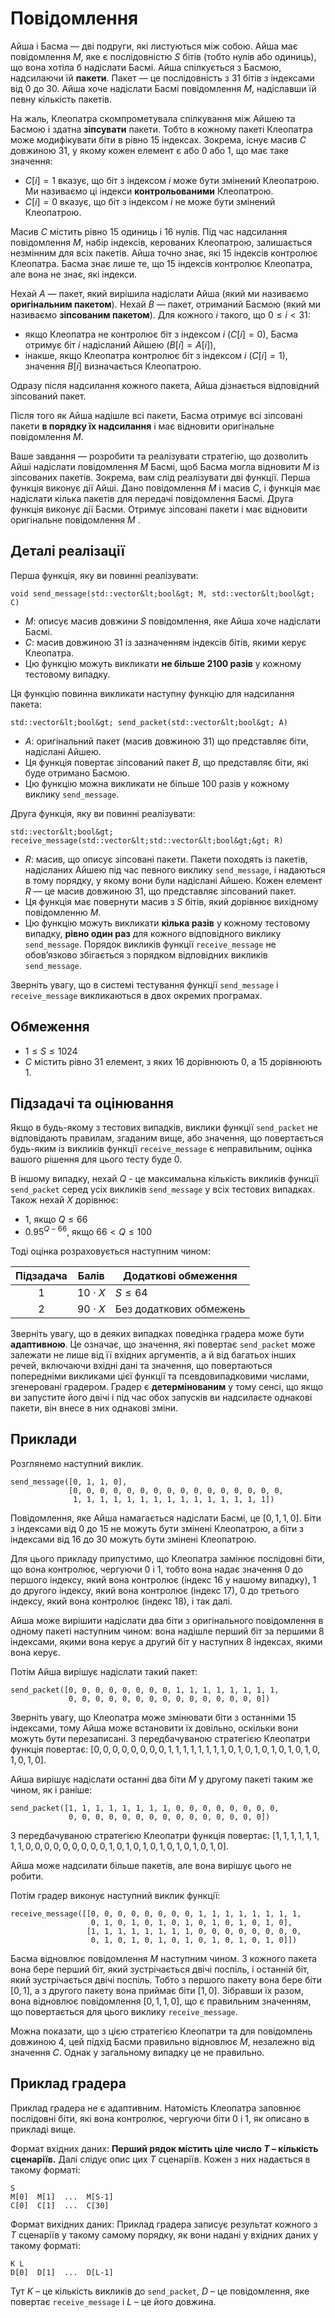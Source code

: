 # Повідомлення

Айша і Басма — дві подруги, які листуються між собою.
Айша має повідомлення $M$, яке є послідовністю $S$ бітів (тобто нулів або одиниць),
 що вона хотіла б надіслати Басмі.
Айша спілкується з Басмою, надсилаючи їй **пакети**.
Пакет — це послідовність з $31$ бітів з індексами від $0$ до $30$.
Айша хоче надіслати Басмі повідомлення $M$, надіславши їй певну кількість пакетів.
 
 На жаль, Клеопатра скомпрометувала спілкування між Айшею та Басмою
 і здатна **зіпсувати** пакети.
Тобто в кожному пакеті Клеопатра може модифікувати біти в рівно $15$ індексах.
Зокрема, існує масив $C$ довжиною $31$,
 у якому кожен елемент є або $0$ або $1$, що має таке значення:
	 
* $C[i] = 1$
   вказує, що біт з індексом $i$ може бути змінений Клеопатрою.
  Ми називаємо ці індекси **контрольованими** Клеопатрою.
* $C[i] = 0$
   вказує, що біт з індексом $i$ не може бути змінений Клеопатрою.
 
Масив $C$ містить рівно $15$ одиниць і $16$ нулів.
Під час надсилання повідомлення $M$, набір індексів, керованих Клеопатрою, залишається незмінним для всіх пакетів.
Айша точно знає, які $15$ індексів контролює Клеопатра.
Басма знає лише те, що $15$ індексів контролює Клеопатра,
 але вона не знає, які індекси.
	 
Нехай $A$ — пакет, який вирішила надіслати Айша
 (який ми називаємо **оригінальним пакетом**).
Нехай $B$ — пакет, отриманий Басмою
 (який ми називаємо **зіпсованим пакетом**).
Для кожного $i$ такого, що $0 \leq i < 31$:
* якщо Клеопатра не контролює біт з індексом $i$ ($C[i]=0$),
   Басма отримує біт $i$ надісланий Айшею ($B[i]=A[i]$),
* інакше, якщо Клеопатра контролює біт з індексом $i$ ($C[i]=1$),
   значення $B[i]$ визначається Клеопатрою.
 
Одразу після надсилання кожного пакета, Айша дізнається відповідний зіпсований пакет.
 
 Після того як Айша надішле всі пакети,
 Басма отримує всі зіпсовані пакети **в порядку їх надсилання**
 і має відновити оригінальне повідомлення $M$.
 
 Ваше завдання — розробити та реалізувати стратегію,
 що дозволить Айші надіслати повідомлення $M$ Басмі,
 щоб Басма могла відновити $M$ із зіпсованих пакетів.
Зокрема, вам слід реалізувати дві функції.
Перша функція виконує дії Айші.
Дано повідомлення $M$
 і масив $C$,
 і функція має надіслати кілька пакетів для передачі повідомлення Басмі.
Друга функція виконує дії Басми.
Отримує зіпсовані пакети
 і має відновити оригінальне повідомлення $M$ .

## Деталі реалізації

Перша функція, яку ви повинні реалізувати:

```
void send_message(std::vector&lt;bool&gt; M, std::vector&lt;bool&gt; C)
```

* $M$: описує масив довжини $S$ повідомлення, яке Айша хоче надіслати Басмі.
* $C$: масив довжиною $31$
   із зазначенням індексів бітів, якими керує Клеопатра.
* Цю функцію можуть викликати **не більше 2100 разів** у кожному тестовому випадку.

Ця функцію повинна викликати наступну функцію для надсилання пакета:

```
std::vector&lt;bool&gt; send_packet(std::vector&lt;bool&gt; A)
```

* $A$: оригінальний пакет (масив довжиною $31$)
   що представляє біти, надіслані Айшею.
* Ця функція повертає зіпсований пакет $B$,
   що представляє біти, які буде отримано Басмою.
* Цю функцію можна викликати не більше $100$ разів
   у кожному виклику `send_message`.

Друга функція, яку ви повинні реалізувати:

```
std::vector&lt;bool&gt; receive_message(std::vector&lt;std::vector&lt;bool&gt;&gt; R)
```

* $R$: масив, що описує зіпсовані пакети. Пакети походять із пакетів, надісланих Айшею під час певного виклику `send_message`, і надаються в тому порядку, у якому вони були надіслані Айшею. Кожен елемент $R$ — це масив довжиною 31, що представляє зіпсований пакет.
* Ця функція має повернути масив з $S$ бітів, який дорівнює вихідному повідомленню 
$М$.
*  Цю функцію можуть викликати **кілька разів** у кожному тестовому випадку, **рівно один раз** для кожного відповідного виклику `send_message`. Порядок викликів функції `receive_message` не обов’язково збігається з порядком відповідних викликів `send_message`.

Зверніть увагу, що в системі тестування функції `send_message` і `receive_message` викликаються в двох окремих програмах.

## Обмеження

* $1 \leq S \leq 1024$
* $C$ містить рівно $31$ елемент, з яких $16$ дорівнюють $0$, а $15$ дорівнюють 1.

## Підзадачі та оцінювання

Якщо в будь-якому з тестових випадків,
 виклики функції ``send_packet`` не відповідають правилам, згаданим вище,
 або значення, що повертається будь-яким із викликів функції `receive_message` є неправильним,
 оцінка вашого рішення для цього тесту буде $0$.

В іншому випадку, нехай $Q$ - це максимальна кількість викликів функції `send_packet`
 серед усіх викликів `send_message` у всіх тестових випадках.
Також нехай $X$ дорівнює:
- $1$, якщо $Q \leq 66$
- $0.95 ^ {Q - 66}$, якщо $66 < Q \leq 100$

Тоді оцінка розраховується наступним чином:


| Підзадача | Балів  | Додаткові обмеження |
| :-----: | :----: | ---------------------- |
| 1       | $10 \cdot X$ | $S \leq 64$
| 2       | $90 \cdot X$ | Без додаткових обмежень


Зверніть увагу, що в деяких випадках поведінка градера може бути **адаптивною**. 
Це означає, що значення, які повертає `send_packet` 
може залежати не лише від її вхідних аргументів, а й від багатьох інших речей, 
включаючи вхідні дані та значення, що повертаються попередніми викликами цієї функції 
та псевдовипадковими числами, згенеровані градером. 
Градер є **детермінованим** у тому сенсі, що якщо ви запустите його двічі 
і під час обох запусків ви надсилаєте однакові пакети, він внесе в них однакові зміни.


## Приклади

Розглянемо наступний виклик.

```
send_message([0, 1, 1, 0],
             [0, 0, 0, 0, 0, 0, 0, 0, 0, 0, 0, 0, 0, 0, 0, 0, 
              1, 1, 1, 1, 1, 1, 1, 1, 1, 1, 1, 1, 1, 1, 1])
```

Повідомлення, яке Айша намагається надіслати Басмі, це $[0, 1, 1, 0]$.
Біти з індексами від $0$ до $15$ не можуть бути змінені Клеопатрою,
 а біти з індексами від $16$ до $30$ можуть бути змінені Клеопатрою.

Для цього прикладу
 припустимо, що Клеопатра замінює послідовні біти, що вона контролює, чергуючи $0$ і $1$,
тобто вона надає значення
 $0$ до першого індексу, який вона контролює (індекс $16$ у нашому випадку),
 $1$ до другого індексу, який вона контролює (індекс $17$),
 $0$ до третього індексу, який вона контролює (індекс $18$),
і так далі.

Айша може вирішити надіслати два біти з оригінального повідомлення в одному пакеті наступним чином:
 вона надішле перший біт за першими $8$ індексами, якими вона керує
 а другий біт у наступних $8$ індексах, якими вона керує.

Потім Айша вирішує надіслати такий пакет:

```
send_packet([0, 0, 0, 0, 0, 0, 0, 0, 1, 1, 1, 1, 1, 1, 1, 1,
             0, 0, 0, 0, 0, 0, 0, 0, 0, 0, 0, 0, 0, 0, 0])
```

Зверніть увагу, що Клеопатра може змінювати біти з останніми $15$ індексами,
 тому Айша може встановити їх довільно, оскільки вони можуть бути перезаписані.
З передбачуваною стратегією Клеопатри функція повертає:
 $[0, 0, 0, 0, 0, 0, 0, 0, 1, 1, 1, 1, 1, 1, 1, 1, 0, 1, 0, 1, 0, 1, 0, 1, 0, 1, 0, 1, 0, 1, 0]$.

Айша вирішує надіслати останні два біти $M$ у другому пакеті
 таким же чином, як і раніше:

```
send_packet([1, 1, 1, 1, 1, 1, 1, 1, 0, 0, 0, 0, 0, 0, 0, 0,
             0, 0, 0, 0, 0, 0, 0, 0, 0, 0, 0, 0, 0, 0, 0])
```

З передбачуваною стратегією Клеопатри функція повертає:
 $[1, 1, 1, 1, 1, 1, 1, 1, 0, 0, 0, 0, 0, 0, 0, 0, 0, 1, 0, 1, 0, 1, 0, 1, 0, 1, 0, 1, 0, 1, 0]$.

Айша може надсилати більше пакетів, але вона вирішує цього не робити.

Потім градер виконує наступний виклик функції:

```
receive_message([[0, 0, 0, 0, 0, 0, 0, 0, 1, 1, 1, 1, 1, 1, 1, 1,
                  0, 1, 0, 1, 0, 1, 0, 1, 0, 1, 0, 1, 0, 1, 0],
                 [1, 1, 1, 1, 1, 1, 1, 1, 0, 0, 0, 0, 0, 0, 0, 0,
                  0, 1, 0, 1, 0, 1, 0, 1, 0, 1, 0, 1, 0, 1, 0]])
```

Басма відновлює повідомлення $M$ наступним чином.
З кожного пакета вона бере перший біт, який зустрічається двічі поспіль,
і останній біт, який зустрічається двічі поспіль.
Тобто з першого пакету вона бере біти $[0, 1]$, а з другого
пакету вона приймає біти $[1, 0]$.
Зібравши їх разом, вона відновлює повідомлення $[0, 1, 1, 0]$,
що є правильним значенням, що повертається для цього виклику `receive_message`.

Можна показати, що з цією стратегією Клеопатри та для повідомлень довжиною $4$,
 цей підхід Басми правильно відновлює $M$, незалежно від значення $C$.
Однак у загальному випадку це не правильно.

## Приклад градера

Приклад градера не є адаптивним.
Натомість Клеопатра заповнює послідовні біти, які вона контролює, чергуючи біти $0$ і $1$,
 як описано в прикладі вище.

Формат вхідних даних: 
**Перший рядок містить ціле число $T$ – кількість сценаріїв.**
Далі слідує опис цих $T$ сценаріїв.
Кожен з них надається в такому форматі:


```
S
M[0]  M[1]  ...  M[S-1]
C[0]  C[1]  ...  C[30]
```

Формат вихідних даних:
Приклад градера записує результат кожного з $T$ сценаріїв
 у такому самому порядку, як вони надані у вхідних даних у такому форматі:


```
K L
D[0]  D[1]  ...  D[L-1]
```

Тут $K$ – це кількість викликів до `send_packet`,
 $D$ – це повідомлення, яке повертає `receive_message`
 і $L$ – це його довжина.
